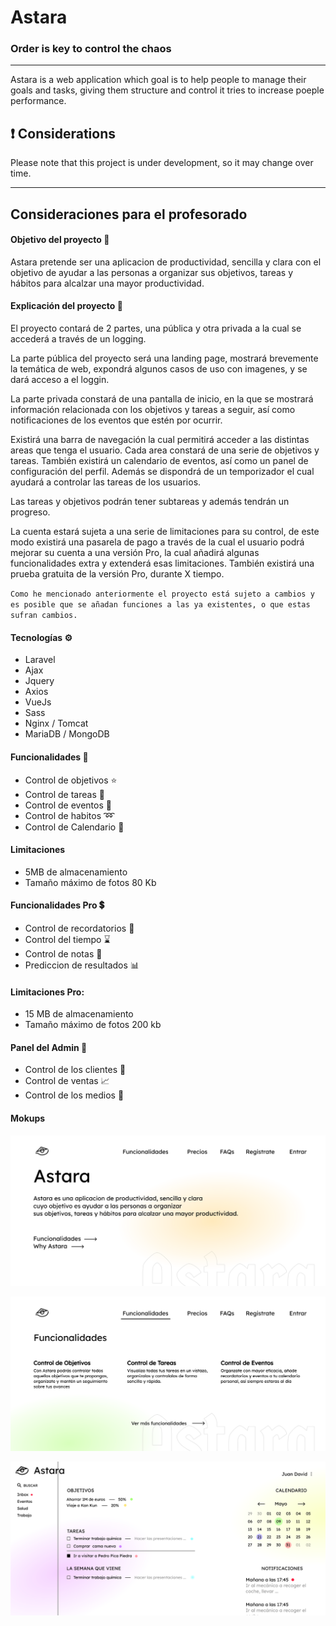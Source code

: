 # Astara
### Order is key to control the chaos 
---
[//]: [![N|Solid](https://cldup.com/dTxpPi9lDf.thumb.png)](https://github.com/JuanDavid13/Astara)

Astara is a web application which goal is to help people to manage their goals and tasks, giving them structure and control it tries to increase poeple performance.

## :heavy_exclamation_mark: Considerations
Please note that this project is under development, so it may change over time.

----
## Consideraciones para el profesorado
#### Objetivo del proyecto :dart:
Astara pretende ser una aplicacion de productividad, sencilla y clara con el objetivo de ayudar a las personas a organizar sus objetivos, tareas y hábitos para alcalzar una mayor productividad.

#### Explicación del proyecto :page_facing_up:
El proyecto contará de 2 partes, una pública y otra privada a la cual se accederá a través de un logging.         

La parte pública del proyecto será una landing page, mostrará brevemente la temática de web, expondrá algunos casos de uso con imagenes, y se dará acceso a el loggin.

La parte privada constará de una pantalla de inicio, en la que se mostrará información relacionada con los objetivos y tareas a seguir, así como notificaciones de los eventos que estén por ocurrir.

Existirá una barra de navegación la cual permitirá acceder a las distintas areas que tenga el usuario. Cada area constará de una serie de objetivos y tareas. También existirá un calendario de eventos, así como un panel de configuración del perfil. Además se dispondrá de un temporizador el cual ayudará a controlar las tareas de los usuarios.

Las tareas y objetivos podrán tener subtareas y además tendrán un progreso.

La cuenta estará sujeta a una serie de limitaciones para su control, de este modo existirá una pasarela de pago a través de la cual el usuario podrá mejorar su cuenta a una versión Pro, la cual añadirá algunas funcionalidades extra y extenderá esas limitaciones. También existirá una prueba gratuita de la versión Pro, durante X tiempo.

`Como he mencionado anteriormente el proyecto está sujeto a cambios y es posible que se añadan funciones a las ya existentes, o que estas sufran cambios.`

#### Tecnologías :gear:
* Laravel
* Ajax
* Jquery
* Axios
* VueJs
* Sass
* Nginx / Tomcat
* MariaDB / MongoDB


#### Funcionalidades :wrench:
* Control de objetivos :star:
* Control de tareas :memo:
* Control de eventos :date:
* Control de habitos :loop:
* Control de Calendario :calendar:

#### Limitaciones
* 5MB de almacenamiento
* Tamaño máximo de fotos 80 Kb

#### Funcionalidades Pro :heavy_dollar_sign:
* Control de recordatorios :bell:
* Control del tiempo :hourglass:
* Control de notas :blue_book:
* Prediccion de resultados :bar_chart:

#### Limitaciones Pro:
* 15 MB de almacenamiento
* Tamaño máximo de fotos 200 kb

#### Panel del Admin :key:
* Control de los clientes :busts_in_silhouette:
* Control de ventas :chart_with_upwards_trend:
* Control de los medios :floppy_disk:

#### Mokups 
![Landing](https://github.com/JuanDavid13/Astara/blob/main/images/Screenshot%20from%202021-03-30%2013-53-06.png)

![Funcionalidades](https://github.com/JuanDavid13/Astara/blob/main/images/Screenshot%20from%202021-03-30%2013-49-35.png)

![DashBoard](https://github.com/JuanDavid13/Astara/blob/main/images/Screenshot%20from%202021-03-30%2013-50-12.png)
